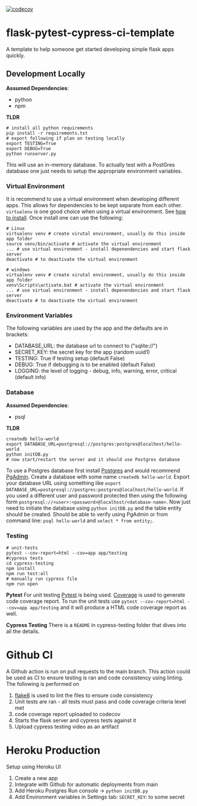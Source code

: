 
[![codecov](https://codecov.io/gh/fras2560/flask-pytest-cypress-ci-template/branch/main/graph/badge.svg?token=VLX345TQ0C)](https://codecov.io/gh/fras2560/flask-pytest-cypress-ci-template)

# flask-pytest-cypress-ci-template
A template to help someone get started developing simple flask apps quickly.

## Development Locally
**Assumed Dependencies**:
* python
* npm

**TLDR**
```
# install all python requirements
pip install -r requirements.txt
# export following if plan on testing locally
export TESTING=True
export DEBUG=True
python runserver.py
```
This will use an in-memory database. To actually test with a PostGres database one just needs to setup the appropriate environment variables.

### Virtual Environment
It is recommend to use a virtual environment when developing different apps. This allows for dependencies to be kept separate from each other. `virtualenv` is one good choice when using a virtual environment. See [how to install](https://virtualenv.pypa.io/en/latest/installation.html). Once install one can use the following:
```
# Linux
virtualenv venv # create virutal environment, usually do this inside app folder
source venv/bin/activate # activate the virtual environment
... # use virtual environment - install depenendencies and start flask server
deactivate # to deactivate the virtual environment
```
```
# windows
virtualenv venv # create virutal environment, usually do this inside app folder
venv\Scripts\activate.bat # activate the virtual environment
... # use virtual environment - install depenendencies and start flask server
deactivate # to deactivate the virtual environment
```

### Environment Variables
The following variables are used by the app and the defaults are in brackets:
* DATABASE_URL: the database url to connect to ("sqlite://")
* SECRET_KEY: the secret key for the app (random uuid1)
* TESTING: True if testing setup (default False)
* DEBUG: True if debugging is to be enabled (default False)
* LOGGING: the level of logging - debug, info, warning, error, critical (default info)

### Database
**Assumed Dependencies**:
* psql

**TLDR**
```
createdb hello-world
export DATABASE_URL=postgresql://postgres:postgres@localhost/hello-world
python initDB.py
# now start/restart the server and it should use Postgres database
```
To use a Postgres database first install [Postgres](https://www.postgresql.org/download/) and would recommend [PgAdmin](https://www.pgadmin.org/download/). Create a database with some name `createdb hello-world`. Export your database URL using something like `export DATABASE_URL=postgresql://postgres:postgres@localhost/hello-world`. If you used a different user and password protected then using the following form `postgresql://<user>:<password>@localhost/<database-name>`. Now just need to initiate the database using `python initDB.py` and the table entity should be created. Should be able to verify using PgAdmin or from command line: `psql hello-world` and `select * from entity;`.

### Testing
```
# unit-tests
pytest --cov-report=html --cov=app app/testing
#cypress tests
cd cypress-testing
npm install
npm run test:all
# manually run cypress file
npm run open
```
**Pytest**
For unit testing [Pytest](https://docs.pytest.org/en/latest/) is being used. [Coverage](https://coverage.readthedocs.io/en/coverage-5.3.1/) is used to generate code coverage report. To run the unit tests use `pytest --cov-report=html --cov=app app/testing` and it will produce a HTML code coverage report as well.

**Cypress Testing**
There is a `README` in cypress-testing folder that dives into all the details.

# Github CI
A Github action is run on pull requests to the main branch. This action could be used as CI to ensure testing is ran and code consistency using linting. The following is performed on
1.  [flake8](https://flake8.pycqa.org/en/latest/) is used to lint the files to ensure code consistency
2. Unit tests are ran - all tests must pass and code coverage criteria level met
3. code coverage report uploaded to codecov
4. Starts the flask server and cypress tests against it
5. Upload cypress testing video as an artifact

# Heroku Production
Setup using Heroku UI
1. Create a new app
2. Integrate with Github for automatic deployments from main
3. Add Heroku Postgres
	Run console -> `python initDB.py`
4. Add Environment variables in Settings tab:
`SECRET_KEY`: to some secret
